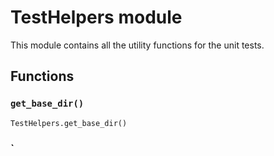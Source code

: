 # TestHelpers module

This module contains all the utility functions for the unit tests.

## Functions

### `get_base_dir()`

```@docs
TestHelpers.get_base_dir()
```

### `

